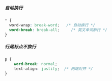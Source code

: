 ##### 自动换行

```css
* {
  word-wrap: break-word;   /* 自动换行 */
  word-break: break-all;     /* 英文单词断行 */
}
```

##### 行尾标点不换行
```css
p {
    word-break: normal; 
    text-align: justify;  /* 两端对齐 */
}
```
